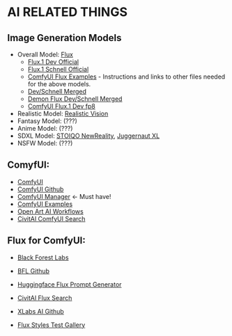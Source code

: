 # AI RELATED THINGS

## Image Generation Models
- Overall Model: [Flux](https://blackforestlabs.ai/)
  - [Flux.1 Dev Official](https://huggingface.co/black-forest-labs/FLUX.1-dev/blob/main/flux1-dev.safetensors)
  - [Flux.1 Schnell Official](https://huggingface.co/black-forest-labs/FLUX.1-schnell/blob/main/flux1-schnell.safetensors)
  - [ComfyUI Flux Examples](https://comfyanonymous.github.io/ComfyUI_examples/flux/) - Instructions and links to other files needed for the above models.
  - [Dev/Schnell Merged](https://huggingface.co/drbaph/FLUX.1-schnell-dev-merged/blob/main/FLUX.1-schnell-dev-merged.safetensors)
  - [Demon Flux Dev/Schnell Merged](https://civitai.com/models/622876)
  - [ComfyUI Flux.1 Dev fp8](https://huggingface.co/Comfy-Org/flux1-dev/blob/main/flux1-dev-fp8.safetensors)
- Realistic Model: [Realistic Vision](https://civitai.com/models/4201/realistic-vision-v60-b1)
- Fantasy Model: (???)
- Anime Model: (???)
- SDXL Model: [STOIQO NewReality](https://civitai.com/models/161068?modelVersionId=728048), [Juggernaut XL](https://civitai.com/models/133005/juggernaut-xl)
- NSFW Model: (???)

## ComyfUI: 
- [ComfyUI](https://www.comfy.org/)
- [ComfyUI Github](https://github.com/comfyanonymous/ComfyUI)
- [ComfyUI Manager](https://github.com/ltdrdata/ComfyUI-Manager) <- Must have!
- [ComfyUI Examples](https://comfyanonymous.github.io/ComfyUI_examples/)
- [Open Art AI Workflows](https://openart.ai/workflows/home)
- [CivitAI ComfyUI Search](https://civitai.com/search/models?sortBy=models_v9&query=comfyui)

## Flux for ComfyUI:
- [Black Forest Labs](https://blackforestlabs.ai/announcing-black-forest-labs/?ref=blog.fal.ai)
- [BFL Github](https://github.com/black-forest-labs/flux)

- [Huggingface Flux Prompt Generator](https://huggingface.co/spaces/gokaygokay/FLUX-Prompt-Generator)
- [CivitAI Flux Search](https://civitai.com/search/models?sortBy=models_v9&query=flux)
- [XLabs AI Github](https://github.com/XLabs-AI/x-flux)
- [Flux Styles Test Gallery](https://enragedantelope.github.io/Styles-FluxDev/)
